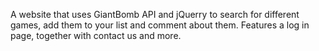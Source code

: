 A website that uses GiantBomb API and jQuerry to search for different games, add them to your list and comment about them.
Features a log in page, together with contact us and more.
